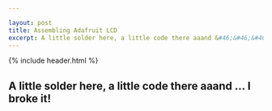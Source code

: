 ```yaml
---

layout: post
title: Assembling Adafruit LCD
excerpt: A little solder here, a little code there aaand &#46;&#46;&#46; I broke it!
---
```


{% include header.html %}
<section>

# A little solder here, a little code there aaand &#46;&#46;&#46; I broke it! #

</section>